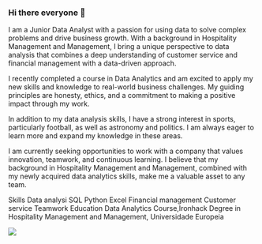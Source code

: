### Hi there everyone 👋

I am a Junior Data Analyst with a passion for using data to solve complex problems and drive business growth. With a background in Hospitality Management and Management, I bring a unique perspective to data analysis that combines a deep understanding of customer service and financial management with a data-driven approach.

I recently completed a course in Data Analytics and am excited to apply my new skills and knowledge to real-world business challenges. My guiding principles are honesty, ethics, and a commitment to making a positive impact through my work.

In addition to my data analysis skills, I have a strong interest in sports, particularly football, as well as astronomy and politics. I am always eager to learn more and expand my knowledge in these areas.

I am currently seeking opportunities to work with a company that values innovation, teamwork, and continuous learning. I believe that my background in Hospitality Management and Management, combined with my newly acquired data analytics skills, make me a valuable asset to any team.

Skills
Data analysi
SQL
Python
Excel
Financial management
Customer service
Teamwork
Education
Data Analytics Course,Ironhack
 Degree in Hospitality Management and Management, Universidade Europeia
<!-- HTML approach -->
<img src="[https://www.canva.com/design/DAFelfQsMQ0/XNymxa8EmUziNxYzvEevcA/view?utm_content=DAFelfQsMQ0&utm_campaign=designshare&utm_medium=link&utm_source=publishsharelink](https://www.canva.com/design/DAFelfQsMQ0/XNymxa8EmUziNxYzvEevcA/view?utm_content=DAFelfQsMQ0&utm_campaign=designshare&utm_medium=link&utm_source=publishsharelink)"/>
